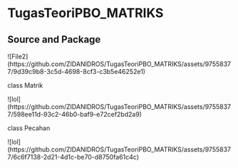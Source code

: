 # TugasTeoriPBO_MATRIKS
<h2>Source and Package</h2>
![File2](https://github.com/ZIDANIDROS/TugasTeoriPBO_MATRIKS/assets/97558377/9d39c9b8-3c5d-4698-8cf3-c3b5e46252e1)
<p>class Matrik</p>
![lol](https://github.com/ZIDANIDROS/TugasTeoriPBO_MATRIKS/assets/97558377/598ee11d-93c2-46b0-baf9-e72cef2bd2a9)
<p>class Pecahan</p>
![lol](https://github.com/ZIDANIDROS/TugasTeoriPBO_MATRIKS/assets/97558377/6c6f7138-2d21-4d1c-be70-d8750fa61c4c)
